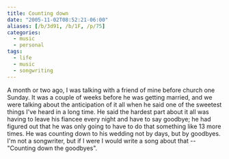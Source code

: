 ```yaml
---
title: Counting down
date: "2005-11-02T08:52:21-06:00"
aliases: [/b/3d91, /b/1F, /p/75]
categories:
  - music
  - personal
tags:
  - life
  - music
  - songwriting
---
```


A month or two ago, I was talking with a friend of mine before church one Sunday. It was a couple of weeks before he
was getting married, and we were talking about the anticipation of it all when he said one of the sweetest things I've
heard in a long time. He said the hardest part about it all was having to leave his fiancee every night and have to say
goodbye; he had figured out that he was only going to have to do that something like 13 more times. He was counting
down to his wedding not by days, but by goodbyes. I'm not a songwriter, but if I were I would write a song about that
-- "Counting down the goodbyes".
